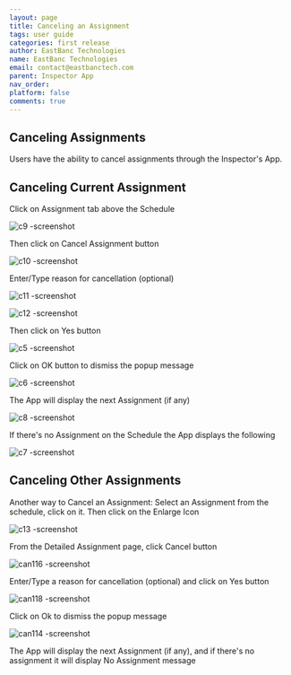 ```yaml
---
layout: page
title: Canceling an Assignment
tags: user guide
categories: first release
author: EastBanc Technologies
name: EastBanc Technologies
email: contact@eastbanctech.com
parent: Inspector App
nav_order: 
platform: false
comments: true
---
```


<section id="canceling-assignments" markdown="1">

# Canceling Assignments

Users have the ability to cancel assignments through the Inspector's App.

<section id="canceling-current-assignment" markdown="1">

## Canceling Current Assignment

Click on Assignment tab above the Schedule

![c9 -screenshot](https://user-images.githubusercontent.com/81990744/115876106-ea780480-a413-11eb-87f7-4987d3cde504.png)

Then click on Cancel Assignment button

![c10 -screenshot](https://user-images.githubusercontent.com/81990744/115876127-f06de580-a413-11eb-8d30-e99829aec982.png)

Enter/Type reason for cancellation (optional)

![c11 -screenshot](https://user-images.githubusercontent.com/81990744/115876152-f6fc5d00-a413-11eb-9b28-fb0324d18d66.png)

![c12 -screenshot](https://user-images.githubusercontent.com/81990744/115876175-fd8ad480-a413-11eb-9d23-4f4ff88c7135.png)

Then click on Yes button

![c5 -screenshot](https://user-images.githubusercontent.com/81990744/115876222-0a0f2d00-a414-11eb-8001-fd919c593e38.png)

Click on OK button to dismiss the popup message

![c6 -screenshot](https://user-images.githubusercontent.com/81990744/115876248-0f6c7780-a414-11eb-8e53-20b4bef80692.png)

The App will display the next Assignment (if any)

![c8 -screenshot](https://user-images.githubusercontent.com/81990744/115876266-17c4b280-a414-11eb-9165-578346ae40a8.png)

If there's no Assignment on the Schedule the App displays the following

![c7 -screenshot](https://user-images.githubusercontent.com/81990744/115876293-1eebc080-a414-11eb-9bbd-e2728f7a85d7.png)
</section>

<section id="canceling-other-assignments" markdown="1">

## Canceling Other Assignments
Another way to Cancel an Assignment: Select an Assignment from the schedule, click on it. Then click on the Enlarge Icon

![c13 -screenshot](https://user-images.githubusercontent.com/81990744/115876858-d1238800-a414-11eb-8297-84a59a025144.png)

From the Detailed Assignment page, click Cancel button

![can116 -screenshot](https://user-images.githubusercontent.com/81990744/114915357-6f9a6280-9df1-11eb-8db4-c51d6a3024fc.png)

Enter/Type a reason for cancellation (optional) and click on Yes button

![can118 -screenshot](https://user-images.githubusercontent.com/81990744/114915369-745f1680-9df1-11eb-801d-2665b564cd9c.png)

Click on Ok to dismiss the popup message

![can114 -screenshot](https://user-images.githubusercontent.com/81990744/114915329-69a48180-9df1-11eb-9cf4-424b1fe5cfe4.png)

The App will display the next Assignment (if any), and if there's no assignment it will display No Assignment message

</section>
</section>




